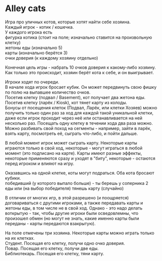 # Alley cats

Игра про уличных котов, которые хотят найти себе хозяина.			
Каждый игрок - котик / кошечка.			
У каждого игрока есть			
	фигурка котика (стоит на поле; изначально ставится на произвольную клетку)		
	жетоны еды (изначально 5)		
	карты (изначально берётся 3)		
	очки доверия (к каждому хозяину отдельно)		
			
Конечная цель игры - набрать 10 очков доверия к какому-либо хозяину. Как только это происходит, хозяин берёт кота к себе, и он выигрывает.			
			
Игроки ходят по очереди.			
В начале хода игрок бросает кубик.
Он может передвинуть свою фишку по полю на выпавшее количество очков.			
	Посетив клетку (подвал / Basement), кот получает два жетона еды.		
	Посетив клетку (ларёк / Kiosk), кот тянет карту из колоды.		
	Бонусы от посещения клеток (Подвал, Ларёк, или клетки Хозяев) можно получить только один раз за ход для каждой такой уникальной клетки, даже если игрок проходит через неё или останавливается на ней несколько раз.
Посещать одну клетку в течении хода два раза можно.			
Можно разбивать свой поход на сегменты - например, зайти в ларёк, взять карту, посмотреть её, сыграть что-либо, и пойти дальше.			

В любой момент игрок может сыграть карту. Некоторые карты играются только в свой ход, некоторые - могут играться в любой момент (это подписано на карте). Карты имеют разные эффекты, некоторые применяются сразу и уходят в "биту", некоторые - остаются перед игроком и влияют на игру.
			
Оказавшись на одной клетке, коты могут подраться. Оба кота бросают кубики.			
	победивший (у которого выпало больше) - ты берешь у соперника 2 еды или (на выбор победителя) тянешь карту (случайно)		

В отличии от многих игр, в этой разрешено (и поощряется) договариваться с другими игроками, а также передавать карты и жетоны еды, в том числе не в свой ход. Однако - это надо делать воткрытую - так, чтобы другие игроки были осведовлемны, что произошел обмен (но могут не знать, какие именно карты были переданы - карты передаются взакрытую).

На поле отмечены три хозяина. Некоторые карты можно играть только на их клетках.			
	Студент. Посещая его клетку, получи одно очко доверия.		
	Повар. Посещая его клетку, получи две еды.		
	Библиотекарь. Посещая его клетку, тяни карту.		